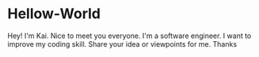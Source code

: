 # Hellow-World


Hey! I'm Kai. Nice to meet you everyone.
I'm a software engineer. I want to improve my coding skill.
Share your idea or viewpoints for me.
Thanks
